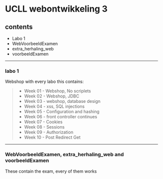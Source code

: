 # UCLL webontwikkeling 3

## contents
* Labo 1
* WebVoorbeeldExamen
* extra_herhaling_web
* voorbeeldExamen
- - - -
### labo 1
Webshop with every labo this contains:
> * Week 01 - Webshop, No scriplets
> * Week 02 - Webshop, JDBC
> * Week 03 - webshop, database design
> * Week 04 - xss, SQL injections
> * Week 05 - Configuration and hashing
> * Week 06 - front controller continues
> * Week 07 - Cookies
> * Week 08 - Sessions
> * Week 09 - Authorization
> * Week 10 - Post Redirect Get

- - - -

 ### WebVoorbeeldExamen, extra_herhaling_web and voorbeeldExamen
 These contain the exam, every of them works
